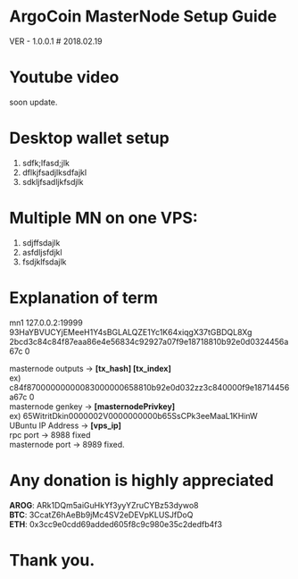 # ArgoCoin MasterNode Setup Guide
VER - 1.0.0.1      # 2018.02.19  

# Youtube video
soon update.  

# Desktop wallet setup
1. sdfk;lfasd;jlk  
2. dflkjfsadjlksdfajkl  
3. sdkljfsadljkfsdjlk  

# Multiple MN on one VPS:
1. sdjffsdajlk  
2. asfdljsfdjkl  
3. fsdjklfsdajlk  

# Explanation of term
mn1 127.0.0.2:19999 93HaYBVUCYjEMeeH1Y4sBGLALQZE1Yc1K64xiqgX37tGBDQL8Xg 2bcd3c84c84f87eaa86e4e56834c92927a07f9e18718810b92e0d0324456a67c 0

masternode outputs -> **[tx_hash] [tx_index]**  
ex) c84f87000000000083000000658810b92e0d032zz3c840000f9e18714456a67c 0  
masternode genkey -> **[masternodePrivkey]**  
ex) 65WitritDkin0000002V0000000000b65SsCPk3eeMaaL1KHinW  
UBuntu IP Address -> **[vps_ip]**  
rpc port -> 8988 fixed  
masternode port -> 8989 fixed.  

# Any donation is highly appreciated
**AROG**: ARk1DQm5aiGuHkYf3yyYZruCYBz53dywo8  
**BTC**: 3CcatZ6hAeBb9jMc4SV2eDEVpKLUSJfDoQ  
**ETH**: 0x3cc9e0cdd69added605f8c9c980e35c2dedfb4f3  

# Thank you.
